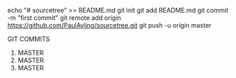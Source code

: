 echo "# sourcetree" >> README.md
git init
git add README.md
git commit -m "first commit"
git remote add origin https://github.com/PaulAyling/sourcetree.git
git push -u origin master

GIT COMMITS

1. MASTER
2. MASTER
3. MASTER